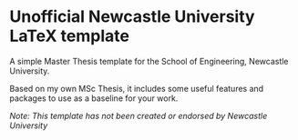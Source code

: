 # Unofficial Newcastle University LaTeX template

A simple Master Thesis template for the School of Engineering, Newcastle University.

Based on my own MSc Thesis, it includes some useful features and packages to use as a baseline for your work. 

_Note: This template has not been created or endorsed by Newcastle University_
